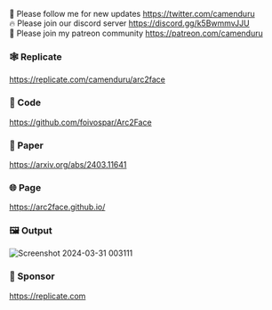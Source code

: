 🐣 Please follow me for new updates https://twitter.com/camenduru <br />
🔥 Please join our discord server https://discord.gg/k5BwmmvJJU <br />
🥳 Please join my patreon community https://patreon.com/camenduru <br />

### 🕸 Replicate
https://replicate.com/camenduru/arc2face

### 🧬 Code
https://github.com/foivospar/Arc2Face

### 📄 Paper
https://arxiv.org/abs/2403.11641

### 🌐 Page
https://arc2face.github.io/

### 🖼 Output
![Screenshot 2024-03-31 003111](https://github.com/camenduru/Arc2Face-replicate/assets/54370274/a360b5b5-6d09-4d86-8c25-f27753ffd10d)

### 🏢 Sponsor
https://replicate.com
